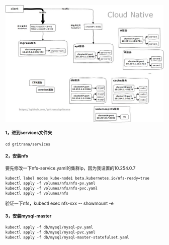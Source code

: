 ![](https://github.com/gritrana/gritrana/blob/master/cloudapp.jpg)

#### 1，进到services文件夹
```
cd gritrana/services
```

#### 2，安装nfs
要先修改一下nfs-service.yaml的集群ip，因为我设置的10.254.0.7
```
kubectl label nodes kube-node1 beta.kubernetes.io/nfs-ready=true
kubectl apply -f volumes/nfs/nfs-pv.yaml
kubectl apply -f volumes/nfs/nfs-pvc.yaml
kubectl apply -f volumes/nfs
```
验证一下nfs，kubectl exec nfs-xxx -- showmount -e

#### 3，安装mysql-master
```
kubectl apply -f db/mysql/mysql-pv.yaml
kubectl apply -f db/mysql/mysql-pvc.yaml
kubectl apply -f db/mysql/mysql-master-statefulset.yaml
```